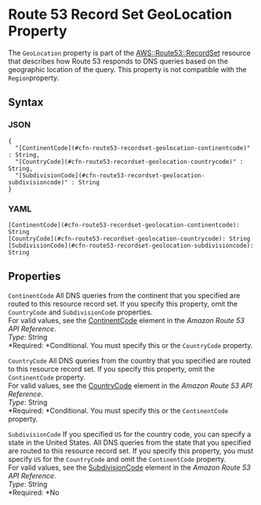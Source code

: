 # Route 53 Record Set GeoLocation Property<a name="aws-properties-route53-recordset-geolocation"></a>

The `GeoLocation` property is part of the [AWS::Route53::RecordSet](aws-properties-route53-recordset.md) resource that describes how Route 53 responds to DNS queries based on the geographic location of the query\. This property is not compatible with the `Region`property\.

## Syntax<a name="w3ab2c21c14e1471b5"></a>

### JSON<a name="aws-properties-route53-recordset-geolocation-syntax.json"></a>

```
{
  "[ContinentCode](#cfn-route53-recordset-geolocation-continentcode)" : String,
  "[CountryCode](#cfn-route53-recordset-geolocation-countrycode)" : String,
  "[SubdivisionCode](#cfn-route53-recordset-geolocation-subdivisioncode)" : String
}
```

### YAML<a name="aws-properties-route53-recordset-geolocation-syntax.yaml"></a>

```
[ContinentCode](#cfn-route53-recordset-geolocation-continentcode): String
[CountryCode](#cfn-route53-recordset-geolocation-countrycode): String
[SubdivisionCode](#cfn-route53-recordset-geolocation-subdivisioncode): String
```

## Properties<a name="w3ab2c21c14e1471b7"></a>

`ContinentCode`  <a name="cfn-route53-recordset-geolocation-continentcode"></a>
All DNS queries from the continent that you specified are routed to this resource record set\. If you specify this property, omit the `CountryCode` and `SubdivisionCode` properties\.  
For valid values, see the [ContinentCode](http://docs.aws.amazon.com/Route53/latest/APIReference/API_ChangeResourceRecordSets_Requests.html#change-rrsets-request-continent-code) element in the *Amazon Route 53 API Reference*\.  
*Type*: String  
*Required: *Conditional\. You must specify this or the `CountryCode` property\.

`CountryCode`  <a name="cfn-route53-recordset-geolocation-countrycode"></a>
All DNS queries from the country that you specified are routed to this resource record set\. If you specify this property, omit the `ContinentCode` property\.  
For valid values, see the [CountryCode](http://docs.aws.amazon.com/Route53/latest/APIReference/API_ChangeResourceRecordSets_Requests.html#change-rrsets-request-country-code) element in the *Amazon Route 53 API Reference*\.  
*Type*: String  
*Required: *Conditional\. You must specify this or the `ContinentCode` property\.

`SubdivisionCode`  <a name="cfn-route53-recordset-geolocation-subdivisioncode"></a>
If you specified `US` for the country code, you can specify a state in the United States\. All DNS queries from the state that you specified are routed to this resource record set\. If you specify this property, you must specify `US` for the `CountryCode` and omit the `ContinentCode` property\.  
For valid values, see the [SubdivisionCode](http://docs.aws.amazon.com/Route53/latest/APIReference/API_ChangeResourceRecordSets_Requests.html#change-rrsets-request-subdivision-code) element in the *Amazon Route 53 API Reference*\.  
*Type*: String  
*Required: *No